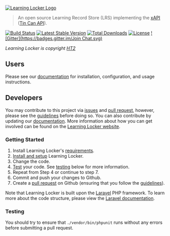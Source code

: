 [![Learning Locker Logo](http://learninglocker.net/wp-content/uploads/2013/12/ll-logo-sm.png)](http://learninglocker.net)
> An open source Learning Record Store (LRS) implementing the [xAPI](https://github.com/adlnet/xAPI-Spec/blob/master/xAPI.md) ([Tin Can API](http://tincanapi.com/)).

[![Build Status](https://travis-ci.org/LearningLocker/learninglocker.svg?branch=master)](https://travis-ci.org/LearningLocker/learninglocker)
[![Latest Stable Version](https://poser.pugx.org/learninglocker/learninglocker/v/stable.svg)](https://packagist.org/packages/learninglocker/learninglocker)
[![Total Downloads](https://poser.pugx.org/learninglocker/learninglocker/downloads.svg)](https://packagist.org/packages/learninglocker/learninglocker)
[![License](https://poser.pugx.org/learninglocker/learninglocker/license.svg)](http://opensource.org/licenses/GPL-3.0)
[![Gitter](https://badges.gitter.im/Join Chat.svg)](https://gitter.im/LearningLocker/learninglocker?utm_source=badge&utm_medium=badge&utm_campaign=pr-badge&utm_content=badge)

*Learning Locker is copyright [HT2](http://ht2.co.uk)*

## Users
Please see our [documentation](http://docs.learninglocker.net) for installation, configuration, and usage instructions.

## Developers
You may contribute to this project via [issues](/issues) and [pull request](/pulls), however, please see the [guidelines](/contributing.md) before doing so. You can also contribute by updating our [documentation](https://github.com/LearningLocker/docs). More information about how you can get involved can be found on the [Learning Locker website](http://learninglocker.net/community/get-involved/).

### Getting Started
1. Install Learning Locker's [requirements](http://docs.learninglocker.net/requirements/).
1. [Install and setup](http://docs.learninglocker.net/installation/) Learning Locker.
4. Change the code.
5. [Test](#testing) your code. See [testing](#testing) below for more information.
6. Repeat from Step 4 or continue to step 7.
7. Commit and push your changes to Github.
8. Create a [pull request](/pulls) on Github (ensuring that you follow the [guidelines](/contributing.md)).

Note that Learning Locker is built upon the [Laravel](http://laravel.com/) PHP framework. To learn more about the code structure, please view the [Laravel documentation](laravel.com/docs/).

### Testing
You should try to ensure that `./vendor/bin/phpunit` runs without any errors before submitting a pull request.

